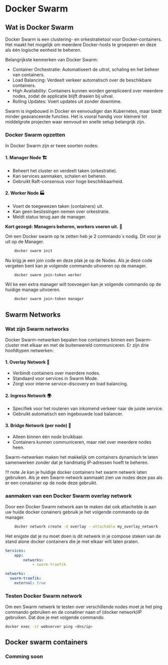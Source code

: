 # Docker Swarm

## Wat is Docker Swarm
Docker Swarm is een clustering- en orkestratietool voor Docker-containers. Het maakt het mogelijk om meerdere Docker-hosts te groeperen en deze als één logische eenheid te beheren.

Belangrijkste kenmerken van Docker Swarm:

- Container Orchestratie: Automatiseert de uitrol, schaling en het beheer van containers.
- Load Balancing: Verdeelt verkeer automatisch over de beschikbare containers.
- High Availability: Containers kunnen worden gerepliceerd over meerdere nodes, zodat de applicatie blijft draaien bij uitval.
- Rolling Updates: Voert updates uit zonder downtime.

Swarm is ingebouwd in Docker en eenvoudiger dan Kubernetes, maar biedt minder geavanceerde functies. Het is vooral handig voor kleinere tot middelgrote projecten waar eenvoud en snelle setup belangrijk zijn.
### Docker Swarm opzetten
In Docker Swarm zijn er twee soorten nodes:  

#### 1. Manager Node 🏗️  
- Beheert het cluster en verdeelt taken (orkestratie).  
- Kan services aanmaken, schalen en beheren.  
- Gebruikt Raft-consensus voor hoge beschikbaarheid.  

#### 2. Worker Node 🏭  
- Voert de toegewezen taken (containers) uit.  
- Kan geen beslissingen nemen over orkestratie.  
- Meldt status terug aan de manager.  

**Kort gezegd:** **Managers beheren, workers voeren uit.** 🚀

Om een Docker swarm op te zetten heb je 2 commando`s nodig.
Dit voor je uit op de Manager.
```bash
    docker swarm init
```
Nu krijg je een join code en deze plak je op de Nodes.
Als je deze code vergeten bent kan je volgende commando uitvoeren op de manager.
```bash
    docker swarm join-token worker
```
Wil ke een extra manager wilt toevoegen kan je volgende commando op de huidige manage uitvoeren.
```bash
    docker swarm join-token manager
```


## Swarm Networks

### Wat zijn Swarm networks
Docker Swarm-netwerken bepalen hoe containers binnen een Swarm-cluster met elkaar en met de buitenwereld communiceren. Er zijn drie hoofdtypen netwerken:  

#### 1. Overlay Network 🔄  
- Verbindt containers over meerdere nodes.  
- Standaard voor services in Swarm Mode.  
- Zorgt voor interne service-discovery en load balancing.  

#### 2. Ingress Network 🌍  
- Specifiek voor het routeren van inkomend verkeer naar de juiste service.  
- Gebruikt automatisch een ingebouwde load balancer.  

#### 3. Bridge Network (per node) 🔗  
- Alleen binnen één node bruikbaar.  
- Containers kunnen communiceren, maar niet over meerdere nodes heen.  

Swarm-netwerken maken het makkelijk om containers dynamisch te laten samenwerken zonder dat je handmatig IP-adressen hoeft te beheren.

!!! note
    Je kan je huidige docker containers het swarm netwerk laten gebruiken.
    Als je een Swarm network aanmaakt zien uw nodes deze pas als er een conatainer op de node deze gebruikt.

### aanmaken van een Docker Swarm overlay network
Door een Docker Swarm network aan te maken dat ook attacheble is aan uw huide docker conainers gebruik je het volgende commando op de manager.
```bash
    docker network create -d overlay --attachable my_overlay_network
```

Het enigste dat je nu moet doen is dit netwerk in je compose steken van de stand alone docker containers die je met elkaar wilt laten praten.

```yaml
Services:
    app:
        networks:
            - swarm-traefik

networks:
  swarm-traefik:
    external: true
```

### Testen Docker Swarm network
Om een Swarm netwerk te testen over verschillende nodes moet je het ping commando gebruiken en de conatiner naan of (docker network)IP gebruiken.
Dat doe je met volgende commando.

```bash
docker exec -it webserver ping <dns/ip>
```


## Docker swarm containers
### Comming soon